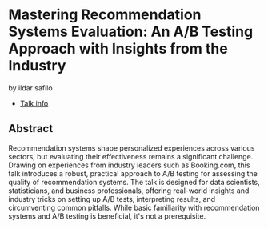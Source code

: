 # Mastering Recommendation Systems Evaluation: An A/B Testing Approach with Insights from the Industry
by ildar safilo
* [Talk info](https://amsterdam2023.pydata.org/cfp/talk/X8UY37/)
## Abstract
Recommendation systems shape personalized experiences across various sectors, but evaluating their effectiveness remains a significant challenge. Drawing on experiences from industry leaders such as Booking.com, this talk introduces a robust, practical approach to A/B testing for assessing the quality of recommendation systems. The talk is designed for data scientists, statisticians, and business professionals, offering real-world insights and industry tricks on setting up A/B tests, interpreting results, and circumventing common pitfalls. While basic familiarity with recommendation systems and A/B testing is beneficial, it's not a prerequisite.
